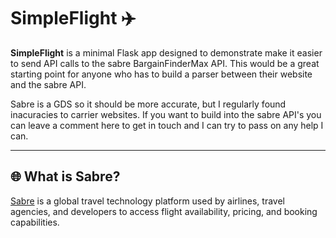 # SimpleFlight ✈️

**SimpleFlight** is a minimal Flask app designed to demonstrate make it easier to send API calls to the sabre BargainFinderMax API. This would be a great starting point for anyone who has to build a parser between their website and the sabre API.

 Sabre is a GDS so it should be more accurate, but I regularly found inacuracies to carrier websites. If you want to build into the sabre API's you can leave a comment here to get in touch and I can try to pass on any help I can.

---

## 🌐 What is Sabre?

[Sabre](https://developer.sabre.com/) is a global travel technology platform used by airlines, travel agencies, and developers to access flight availability, pricing, and booking capabilities.
